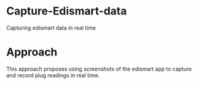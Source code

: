 # Capture-Edismart-data
Capturing edismart data in real time
# Approach
This approach proposes using screenshots of the edismart app to capture and record plug readings in real time.
